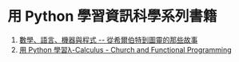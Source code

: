 # 用 Python 學習資訊科學系列書籍

1. [數學、語言、機器與程式 -- 從希爾伯特到圖靈的那些故事](04a-計算理論/README.md)
2. [用 Python 學習λ-Calculus - Church and Functional Programming](04b-LambdaCalculus/README.md)
